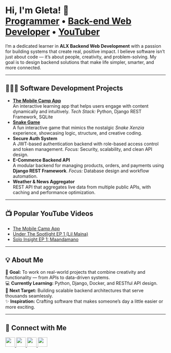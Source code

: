 <p align="left"></p>

<h1>Hi, I'm <strong>Gleta!</strong> 👋<br/>
  <a href="https://github.com/Gleta-K">Programmer</a> • 
  <a href="https://www.linkedin.com/in/gleta-kijogi/">Back-end Web Developer</a> • 
  <a href="https://www.youtube.com/@CogniLeap">YouTuber</a>
</h1>

<p>
  I’m a dedicated learner in <strong>ALX Backend Web Development</strong> with a passion for building systems that create real, positive impact.  
  I believe software isn’t just about code — it’s about people, creativity, and problem-solving.  
  My goal is to design backend solutions that make life simpler, smarter, and more connected.
</p>

---

<h2>👩🏾‍💻 Software Development Projects</h2>

<ul>
  <li>
    <b><a href="https://youtu.be/OZed_8KeF9Q?si=BggBM3dWBiykpPMD">The Mobile Camp App</a></b><br/>
    An interactive learning app that helps users engage with content dynamically and intuitively.  
    <em>Tech Stack:</em> Python, Django REST Framework, SQLite
  </li>

  <li>
    <b><a href="https://github.com/Gleta-K/Snake-game">Snake Game</a></b><br/>
    A fun interactive game that mimics the nostalgic <em>Snake Xenzia</em> experience, showcasing logic, structure, and creative coding.
  </li>

  <li>
    <b>Secure Auth System</b><br/>
    A JWT-based authentication backend with role-based access control and token management.  
    <em>Focus:</em> Security, scalability, and clean API design.
  </li>

  <li>
    <b>E-Commerce Backend API</b><br/>
    A modular backend for managing products, orders, and payments using <strong>Django REST Framework</strong>.  
    <em>Focus:</em> Database design and workflow automation.
  </li>

  <li>
    <b>Weather & News Aggregator</b><br/>
    REST API that aggregates live data from multiple public APIs, with caching and performance optimization.
  </li>
</ul>

---

<h2>📺 Popular YouTube Videos</h2>

<ul>
  <li><a href="https://youtu.be/OZed_8KeF9Q?si=BggBM3dWBiykpPMD">The Mobile Camp App</a></li>
  <li><a href="https://youtu.be/nwFJH0GqRS4?si=PDMjunkasfYy6O3w">Under The Spotlight EP 1 (Lil Maina)</a></li>
  <li><a href="https://youtu.be/4ktAeconWVQ?si=Rhkx--xPhVPr04bP">Solo Insight EP 1: Maandamano</a></li>
</ul>

---

<h2>💡 About Me</h2>

<p>
  🎯 <strong>Goal:</strong> To work on real-world projects that combine creativity and functionality — from APIs to data-driven systems. <br/>
  💻 <strong>Currently Learning:</strong> Python, Django, Docker, and RESTful API design. <br/>
  🌱 <strong>Next Target:</strong> Building scalable backend architectures that serve thousands seamlessly. <br/>
  ✨ <strong>Inspiration:</strong> Crafting software that makes someone’s day a little easier or more exciting.
</p>

---

<h2>🤳 Connect with Me</h2>

<p>
  <a href="https://www.youtube.com/@CogniLeap">
    <img src="https://img.icons8.com/ios-glyphs/50/FFFFFF/youtube-play.png" width="30px" />
  </a>
  <a href="https://x.com/Gleta_K">
    <img src="https://img.icons8.com/ios-glyphs/50/FFFFFF/twitter.png" width="30px" />
  </a>
  <a href="https://www.linkedin.com/in/gleta-kijogi/">
    <img src="https://img.icons8.com/ios-glyphs/50/FFFFFF/linkedin.png" width="30px" />
  </a>
  <a href="https://www.instagram.com/gleta_k/">
    <img src="https://img.icons8.com/ios-glyphs/50/FFFFFF/instagram-new.png" width="30px" />
  </a>
</p>





<!--
**Gleta-K/Gleta-K* is a ✨ _special_ ✨ repository because its `README.md` (this file) appears on your GitHub profile.

Here are some ideas to get you started:

- 🔭 I’m currently working on ...
- 🌱 I’m currently learning ...
- 👯 I’m looking to collaborate on ...
- 🤔 I’m looking for help with ...
- 💬 Ask me about ...
- 📫 How to reach me: ...
- 😄 Pronouns: ...
- ⚡ Fun fact: ...
-->
